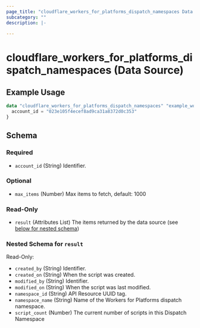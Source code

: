 ```yaml
---
page_title: "cloudflare_workers_for_platforms_dispatch_namespaces Data Source - Cloudflare"
subcategory: ""
description: |-
  
---
```


# cloudflare_workers_for_platforms_dispatch_namespaces (Data Source)



## Example Usage

```terraform
data "cloudflare_workers_for_platforms_dispatch_namespaces" "example_workers_for_platforms_dispatch_namespaces" {
  account_id = "023e105f4ecef8ad9ca31a8372d0c353"
}
```

<!-- schema generated by tfplugindocs -->
## Schema

### Required

- `account_id` (String) Identifier.

### Optional

- `max_items` (Number) Max items to fetch, default: 1000

### Read-Only

- `result` (Attributes List) The items returned by the data source (see [below for nested schema](#nestedatt--result))

<a id="nestedatt--result"></a>
### Nested Schema for `result`

Read-Only:

- `created_by` (String) Identifier.
- `created_on` (String) When the script was created.
- `modified_by` (String) Identifier.
- `modified_on` (String) When the script was last modified.
- `namespace_id` (String) API Resource UUID tag.
- `namespace_name` (String) Name of the Workers for Platforms dispatch namespace.
- `script_count` (Number) The current number of scripts in this Dispatch Namespace


